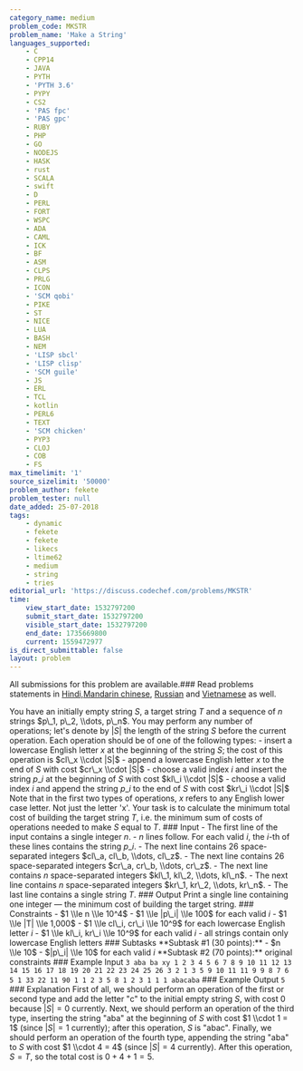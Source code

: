 ```yaml
---
category_name: medium
problem_code: MKSTR
problem_name: 'Make a String'
languages_supported:
    - C
    - CPP14
    - JAVA
    - PYTH
    - 'PYTH 3.6'
    - PYPY
    - CS2
    - 'PAS fpc'
    - 'PAS gpc'
    - RUBY
    - PHP
    - GO
    - NODEJS
    - HASK
    - rust
    - SCALA
    - swift
    - D
    - PERL
    - FORT
    - WSPC
    - ADA
    - CAML
    - ICK
    - BF
    - ASM
    - CLPS
    - PRLG
    - ICON
    - 'SCM qobi'
    - PIKE
    - ST
    - NICE
    - LUA
    - BASH
    - NEM
    - 'LISP sbcl'
    - 'LISP clisp'
    - 'SCM guile'
    - JS
    - ERL
    - TCL
    - kotlin
    - PERL6
    - TEXT
    - 'SCM chicken'
    - PYP3
    - CLOJ
    - COB
    - FS
max_timelimit: '1'
source_sizelimit: '50000'
problem_author: fekete
problem_tester: null
date_added: 25-07-2018
tags:
    - dynamic
    - fekete
    - fekete
    - likecs
    - ltime62
    - medium
    - string
    - tries
editorial_url: 'https://discuss.codechef.com/problems/MKSTR'
time:
    view_start_date: 1532797200
    submit_start_date: 1532797200
    visible_start_date: 1532797200
    end_date: 1735669800
    current: 1559472977
is_direct_submittable: false
layout: problem
---
```

All submissions for this problem are available.### Read problems statements in [Hindi,](http://www.codechef.com/download/translated/LTIME62/hindi/MKSTR.pdf)[Mandarin chinese](http://www.codechef.com/download/translated/LTIME62/mandarin/MKSTR.pdf), [Russian](http://www.codechef.com/download/translated/LTIME62/russian/MKSTR.pdf) and [Vietnamese](http://www.codechef.com/download/translated/LTIME62/vietnamese/MKSTR.pdf) as well.

You have an initially empty string $S$, a target string $T$ and a sequence of $n$ strings $p\_1, p\_2, \\dots, p\_n$. You may perform any number of operations; let's denote by $|S|$ the length of the string $S$ before the current operation. Each operation should be of one of the following types: - insert a lowercase English letter $x$ at the beginning of the string $S$; the cost of this operation is $cl\_x \\cdot |S|$ - append a lowercase English letter $x$ to the end of $S$ with cost $cr\_x \\cdot |S|$ - choose a valid index $i$ and insert the string $p\_i$ at the beginning of $S$ with cost $kl\_i \\cdot |S|$ - choose a valid index $i$ and append the string $p\_i$ to the end of $S$ with cost $kr\_i \\cdot |S|$ Note that in the first two types of operations, $x$ refers to any English lower case letter. Not just the letter 'x'. Your task is to calculate the minimum total cost of building the target string $T$, i.e. the minimum sum of costs of operations needed to make $S$ equal to $T$. ### Input - The first line of the input contains a single integer $n$. - $n$ lines follow. For each valid $i$, the $i$-th of these lines contains the string $p\_i$. - The next line contains $26$ space-separated integers $cl\_a, cl\_b, \\dots, cl\_z$. - The next line contains $26$ space-separated integers $cr\_a, cr\_b, \\dots, cr\_z$. - The next line contains $n$ space-separated integers $kl\_1, kl\_2, \\dots, kl\_n$. - The next line contains $n$ space-separated integers $kr\_1, kr\_2, \\dots, kr\_n$. - The last line contains a single string $T$. ### Output Print a single line containing one integer — the minimum cost of building the target string. ### Constraints - $1 \\le n \\le 10^4$ - $1 \\le |p\_i| \\le 100$ for each valid $i$ - $1 \\le |T| \\le 1,000$ - $1 \\le cl\_i, cr\_i \\le 10^9$ for each lowercase English letter $i$ - $1 \\le kl\_i, kr\_i \\le 10^9$ for each valid $i$ - all strings contain only lowercase English letters ### Subtasks \*\*Subtask #1 (30 points):\*\* - $n \\le 10$ - $|p\_i| \\le 10$ for each valid $i$ \*\*Subtask #2 (70 points):\*\* original constraints ### Example Input ``` 3 aba ba xy 1 2 3 4 5 6 7 8 9 10 11 12 13 14 15 16 17 18 19 20 21 22 23 24 25 26 3 2 1 3 5 9 10 11 11 9 9 8 7 6 5 1 33 22 11 90 1 1 2 3 5 8 1 2 3 1 1 1 abacaba ``` ### Example Output ``` 5 ``` ### Explanation First of all, we should perform an operation of the first or second type and add the letter "c" to the initial empty string $S$, with cost $0$ because $|S|=0$ currently. Next, we should perform an operation of the third type, inserting the string "aba" at the beginning of $S$ with cost $1 \\cdot 1 = 1$ (since $|S|=1$ currently); after this operation, $S$ is "abac". Finally, we should perform an operation of the fourth type, appending the string "aba" to $S$ with cost $1 \\cdot 4 = 4$ (since $|S|=4$ currently). After this operation, $S=T$, so the total cost is $0 + 4 + 1 = 5$.
